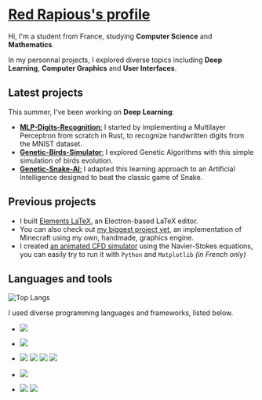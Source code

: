# [Red Rapious's profile](https://red-rapious.github.io)

Hi, I'm a student from France, studying **Computer Science** and **Mathematics**.

In my personnal projects, I explored diverse topics including **Deep Learning**, **Computer Graphics** and **User Interfaces**.

## Latest projects
This summer, I've been working on **Deep Learning**:
- [**MLP-Digits-Recognition**:](https://github.com/Red-Rapious/MLP-Digits-Recognition) I started by implementing a Multilayer Perceptron from scratch in Rust, to recognize handwritten digits from the MNIST dataset.
- [**Genetic-Birds-Simulator**:](https://github.com/Red-Rapious/Genetic-Birds-Simulator) I explored Genetic Algorithms with this simple simulation of birds evolution.
- [**Genetic-Snake-AI**:](https://github.com/Red-Rapious/Genetic-Snake-AI) I adapted this learning approach to an Artificial Intelligence designed to beat the classic game of Snake.

## Previous projects
- I built [Elements LaTeX](https://github.com/Red-Rapious/Elements-LaTeX), an Electron-based LaTeX editor.
- You can also check out [my biggest project yet](https://github.com/Red-Rapious/MinecraftCloneOpenGL), an implementation of Minecraft using my own, handmade, graphics engine.
- I created [an animated CFD simulator](https://github.com/Red-Rapious/Navier-Stokes-CFD) using the Navier-Stokes equations, you can easily try to run it with `Python` and `Matplotlib` *(in French only)*


## Languages and tools
![Top Langs](https://github-readme-stats.vercel.app/api/top-langs/?username=red-rapious&layout=compact)

I used diverse programming languages and frameworks, listed below.

- <a href="https://github.com/Red-Rapious/MLP-Digits-Recognition"><img src="https://img.shields.io/badge/Rust-white?style=for-the-badge&logo=rust&logoColor=black"></a>
- <a href="https://github.com/Red-Rapious/Navier-Stokes-CFD"><img src="https://img.shields.io/badge/Python-3776AB?style=for-the-badge&logo=python&logoColor=white"></a>
- <a href="https://github.com/Red-Rapious/Elements-LaTeX"><img src="https://img.shields.io/badge/Javascript-yellow?style=for-the-badge&logo=javascript&logoColor=white"></a>
<a href="https://github.com/Red-Rapious/Elements-LaTeX"><img src="https://img.shields.io/badge/Electron-47848F?style=for-the-badge&logo=electron&logoColor=white"></a> <a href="https://github.com/Red-Rapious/Red-Rapious"><img src="https://img.shields.io/badge/HTML-E34F26?style=for-the-badge&logo=html5&logoColor=white"></a>
<a href="https://github.com/Red-Rapious/Red-Rapious"><img src="https://img.shields.io/badge/CSS-1572B6?style=for-the-badge&logo=CSS3&logoColor=white"></a>

- <a href="https://github.com/Red-Rapious/OCaml-Playground"><img src="https://img.shields.io/badge/OCaml-EC6813?style=for-the-badge&logo=ocaml&logoColor=white"></a>
- <a href="https://github.com/Red-Rapious/MinecraftCloneOpenGL"><img src="https://img.shields.io/badge/C%2B%2B-00599C?style=for-the-badge&logo=c%2B%2B&logoColor=white"></a>
<a href="https://github.com/Red-Rapious/MinecraftCloneOpenGL"><img src="https://img.shields.io/badge/opengl-5586A4?style=for-the-badge&logo=opengl&logoColor=white"></a>
